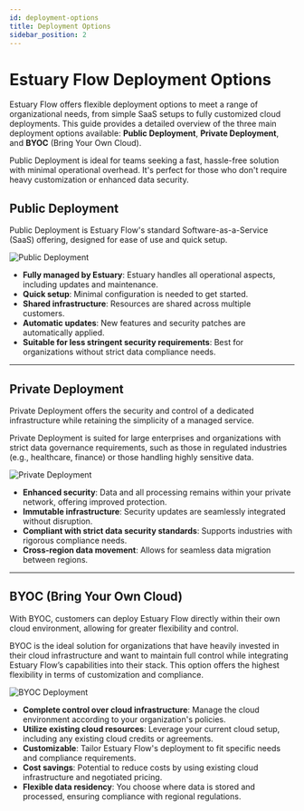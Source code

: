 ```yaml
---
id: deployment-options
title: Deployment Options
sidebar_position: 2
---
```


# Estuary Flow Deployment Options

Estuary Flow offers flexible deployment options to meet a range of organizational needs, from simple SaaS setups to
fully customized cloud deployments. This guide provides a detailed overview of the three main deployment options
available: **Public Deployment**, **Private Deployment**, and **BYOC** (Bring Your Own Cloud).

Public Deployment is ideal for teams seeking a fast, hassle-free solution with minimal operational overhead. It's
perfect for those who don't require heavy customization or enhanced data security.

## Public Deployment

Public Deployment is Estuary Flow's standard Software-as-a-Service (SaaS) offering, designed for ease of use and quick
setup.

![Public Deployment](https://storage.googleapis.com/estuary-marketing-strapi-uploads/uploads//public_deployment_39e1de1537/public_deployment_39e1de1537.png)

- **Fully managed by Estuary**: Estuary handles all operational aspects, including updates and maintenance.
- **Quick setup**: Minimal configuration is needed to get started.
- **Shared infrastructure**: Resources are shared across multiple customers.
- **Automatic updates**: New features and security patches are automatically applied.
- **Suitable for less stringent security requirements**: Best for organizations without strict data compliance needs.

---

## Private Deployment

Private Deployment offers the security and control of a dedicated infrastructure while retaining the simplicity of a
managed service.

Private Deployment is suited for large enterprises and organizations with strict data governance requirements, such as
those in regulated industries (e.g., healthcare, finance) or those handling highly sensitive data.

![Private Deployment](https://storage.googleapis.com/estuary-marketing-strapi-uploads/uploads//private_deployment_18e21ce056/private_deployment_18e21ce056.png)

- **Enhanced security**: Data and all processing remains within your private network, offering improved protection.
- **Immutable infrastructure**: Security updates are seamlessly integrated without disruption.
- **Compliant with strict data security standards**: Supports industries with rigorous compliance needs.
- **Cross-region data movement**: Allows for seamless data migration between regions.

---

## BYOC (Bring Your Own Cloud)

With BYOC, customers can deploy Estuary Flow directly within their own cloud environment, allowing for greater
flexibility and control.

BYOC is the ideal solution for organizations that have heavily invested in their cloud infrastructure and want to
maintain full control while integrating Estuary Flow’s capabilities into their stack. This option offers the highest
flexibility in terms of customization and compliance.

![BYOC Deployment](https://storage.googleapis.com/estuary-marketing-strapi-uploads/uploads//byoc_deployment_f88f0a3e94/byoc_deployment_f88f0a3e94.png)

- **Complete control over cloud infrastructure**: Manage the cloud environment according to your organization's
  policies.
- **Utilize existing cloud resources**: Leverage your current cloud setup, including any existing cloud credits or
  agreements.
- **Customizable**: Tailor Estuary Flow's deployment to fit specific needs and compliance requirements.
- **Cost savings**: Potential to reduce costs by using existing cloud infrastructure and negotiated pricing.
- **Flexible data residency**: You choose where data is stored and processed, ensuring compliance with regional
  regulations.
